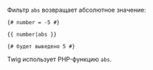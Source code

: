 Фильтр ```abs``` возвращает абсолютное значение:

```twig
{# number = -5 #}

{{ number|abs }}

{# будет выведено 5 #}
```

Twig использует PHP-функцию ```abs```.
